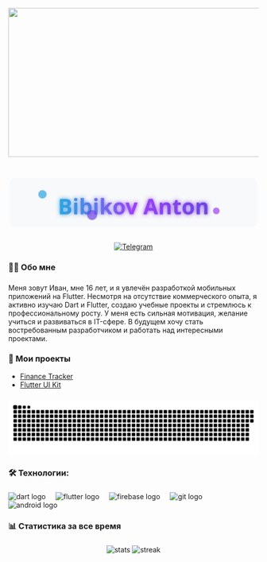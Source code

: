 <br clear="both">

<div align="center">
  <img height="300" width="600" src="https://user-images.githubusercontent.com/74038190/225813708-98b745f2-7d22-48cf-9150-083f1b00d6c9.gif" />
</div>

###

<h1 align="center">
  <img src="https://raw.githubusercontent.com/BibikovAnton/BibikovAnton/main/assets/name.svg" alt="Bibikov Anton" width="500"/>
</h1>

###

<div align="center">
  <a href="https://t.me/AntonBib" target="_blank">
    <img src="https://img.shields.io/badge/Telegram-%40AntonBib-2CA5E0?style=for-the-badge&logo=telegram&logoColor=white" height="30" alt="Telegram"/>
  </a>
</div>

###

<h3 align="left">👨‍💻 Обо мне</h3>

###

<p align="left">Меня зовут Иван, мне 16 лет, и я увлечён разработкой мобильных приложений на Flutter. Несмотря на отсутствие коммерческого опыта, я активно изучаю Dart и Flutter, создаю учебные проекты и стремлюсь к профессиональному росту. У меня есть сильная мотивация, желание учиться и развиваться в IT-сфере. В будущем хочу стать востребованным разработчиком и работать над интересными проектами.</p>

###

<h3 align="left">📱 Мои проекты</h3>

- [Finance Tracker](https://github.com/BibikovAnton/finance-tracker)
- [Flutter UI Kit](https://github.com/BibikovAnton/flutter-ui-kit)

###

<div align="center">
  <img src="https://raw.githubusercontent.com/BibikovAnton/BibikovAnton/main/assets/github-snake.svg" width="600" alt="contribution snake"/>
</div>

###

<h3 align="left">🛠 Технологии:</h3>

###

<div align="left">
  <img src="https://cdn.jsdelivr.net/gh/devicons/devicon/icons/dart/dart-original.svg" height="40" alt="dart logo" />
  <img width="12" />
  <img src="https://cdn.jsdelivr.net/gh/devicons/devicon/icons/flutter/flutter-original.svg" height="40" alt="flutter logo" />
  <img width="12" />
  <img src="https://www.vectorlogo.zone/logos/firebase/firebase-icon.svg" height="40" alt="firebase logo" />
  <img width="12" />
  <img src="https://cdn.jsdelivr.net/gh/devicons/devicon/icons/git/git-original.svg" height="40" alt="git logo" />
  <img width="12" />
  <img src="https://cdn.jsdelivr.net/gh/devicons/devicon/icons/android/android-original.svg" height="40" alt="android logo" />
</div>

###

<h3 align="left">📊 Статистика за все время</h3>

###

<div align="center">
  <img src="https://github-readme-stats.vercel.app/api?username=BibikovAnton&show_icons=true&theme=dark&hide_border=true&include_all_commits=true&count_private=true" alt="stats" width="400"/>
  <img src="https://github-readme-streak-stats.herokuapp.com/?user=BibikovAnton&theme=dark&hide_border=true" alt="streak" width="400"/>
</div>
